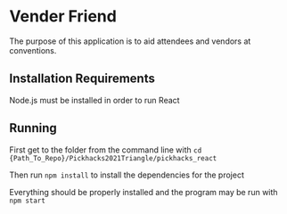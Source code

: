 # Vender Friend
The purpose of this application is to aid attendees and vendors at conventions. 
## Installation Requirements
Node.js must be installed in order to run React
## Running
First get to the folder from the command line with `cd {Path_To_Repo}/Pickhacks2021Triangle/pickhacks_react`

Then run `npm install` to install the dependencies for the project

Everything should be properly installed and the program may be run with `npm start`
